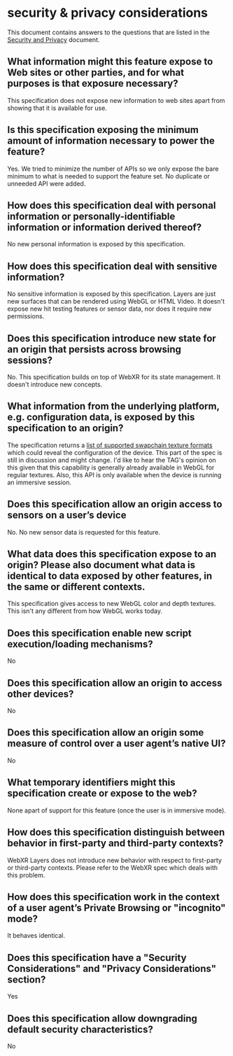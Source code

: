 # security & privacy considerations
This document contains answers to the questions that are listed in the [Security and Privacy](https://www.w3.org/TR/security-privacy-questionnaire) document.

## What information might this feature expose to Web sites or other parties, and for what purposes is that exposure necessary?
This specification does not expose new information to web sites apart from showing that it is available for use.

## Is this specification exposing the minimum amount of information necessary to power the feature?
Yes. We tried to minimize the number of APIs so we only expose the bare minimum to what is needed to support the feature set. No duplicate or unneeded API were added.

## How does this specification deal with personal information or personally-identifiable information or information derived thereof?
No new personal information is exposed by this specification.

## How does this specification deal with sensitive information?
No sensitive information is exposed by this specification. Layers are just new surfaces that can be rendered using WebGL or HTML Video.
It doesn't expose new hit testing features or sensor data, nor does it require new permissions.

## Does this specification introduce new state for an origin that persists across browsing sessions?
No.
This specification builds on top of WebXR for its state management. It doesn't introduce new concepts.

## What information from the underlying platform, e.g. configuration data, is exposed by this specification to an origin?
The specification returns a [list of supported swapchain texture formats](https://immersive-web.github.io/layers/#dom-xrwebglbinding-supportedcolorformats) which could reveal the configuration of the device.
This part of the spec is still in discussion and might change. I'd like to hear the TAG's opinion on this given that this capability is generally already available in WebGL for regular textures. Also, this API is only available when the device is running an immersive session.

## Does this specification allow an origin access to sensors on a user’s device
No. No new sensor data is requested for this feature.

## What data does this specification expose to an origin? Please also document what data is identical to data exposed by other features, in the same or different contexts.
This specification gives access to new WebGL color and depth textures. This isn't any different from how WebGL works today.

## Does this specification enable new script execution/loading mechanisms?
No

## Does this specification allow an origin to access other devices?
No

## Does this specification allow an origin some measure of control over a user agent’s native UI?
No

## What temporary identifiers might this specification create or expose to the web?
None apart of support for this feature (once the user is in immersive mode).

## How does this specification distinguish between behavior in first-party and third-party contexts?
WebXR Layers does not introduce new behavior with respect to first-party or third-party contexts. Please refer to the WebXR spec which deals with this problem.

## How does this specification work in the context of a user agent’s Private Browsing or "incognito" mode?
It behaves identical.

## Does this specification have a "Security Considerations" and "Privacy Considerations" section?
Yes

## Does this specification allow downgrading default security characteristics?
No
